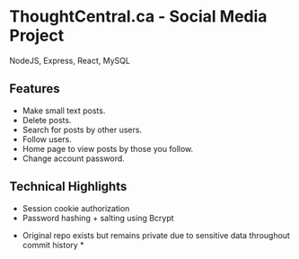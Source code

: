 # ThoughtCentral.ca - Social Media Project

NodeJS, Express, React, MySQL

## Features
- Make small text posts.
- Delete posts.
- Search for posts by other users.
- Follow users.
- Home page to view posts by those you follow.
- Change account password.

## Technical Highlights
- Session cookie authorization
- Password hashing + salting using Bcrypt


* Original repo exists but remains private due to sensitive data throughout commit history *
